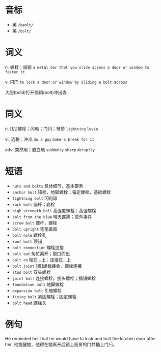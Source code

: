 # 音标

- 英 `/bəʊlt/`
- 美 `/bolt/`

# 词义

n. 螺栓；插销
`a metal bar that you slide across a door or window to fasten it`

v. 闩门
`to lock a door or window by sliding a bolt across`



大胆(bold)打开插销(bolt)冲出去

# 同义

n. [机]螺栓；闪电；门闩；弩箭
`lightning` `levin`

vi. 逃跑；冲出
`do a guy` `make a break for it`

adv. 突然地；直立地
`suddenly` `sharp` `abruptly`

# 短语

- `nuts and bolts` 具体细节，基本要素
- `anchor bolt` 锚栓，地脚螺栓；锚定螺栓，基础螺栓
- `lightning bolt` 闪电球
- `rock bolt` 锚杆；岩栓
- `high strength bolt` 高强度螺栓；高强螺栓
- `bolt from the blue` 晴天霹雳；意外事件
- `screw bolt` 螺杆，螺栓
- `bolt upright` 笔笔直直
- `bolt hole` 螺栓孔
- `roof bolt` 顶锚
- `bolt connection` 螺栓连接
- `bolt out` 匆忙离开；脱口而出
- `bolt on` 栓在…上；连接在…上
- `bolt joint` [机]螺栓接合，螺栓连接
- `stud bolt` 双头螺栓
- `joint bolt` 连接螺栓，接头螺栓；插销螺栓
- `foundation bolt` 地脚螺栓
- `expansion bolt` 引缩螺栓
- `fixing bolt` 紧固螺栓；固定螺栓
- `bolt head` 螺栓头

# 例句

He reminded her that he would have to lock and bolt the kitchen door after her.
他提醒她，他得在她离开后锁上厨房的门并插上门闩。


